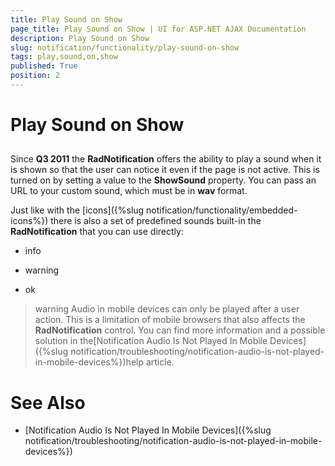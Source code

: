 ```yaml
---
title: Play Sound on Show
page_title: Play Sound on Show | UI for ASP.NET AJAX Documentation
description: Play Sound on Show
slug: notification/functionality/play-sound-on-show
tags: play,sound,on,show
published: True
position: 2
---
```


# Play Sound on Show



## 

Since __Q3 2011__ the __RadNotification__ offers the ability to play a sound when it is shown so that the user can notice it even if the page is not active. This is turned on by setting a value to the __ShowSound__ property. You can pass an URL to your custom sound, which must be in __wav__ format.

Just like with the [icons]({%slug notification/functionality/embedded-icons%}) there is also a set of predefined sounds built-in the __RadNotification__ that you can use directly:

* info

* warning

* ok

>warning Audio in mobile devices can only be played after a user action. This is a limitation of mobile browsers that also affects the __RadNotification__ control. You can find more information and a possible solution in the[Notification Audio Is Not Played In Mobile Devices]({%slug notification/troubleshooting/notification-audio-is-not-played-in-mobile-devices%})help article.
>


# See Also

 * [Notification Audio Is Not Played In Mobile Devices]({%slug notification/troubleshooting/notification-audio-is-not-played-in-mobile-devices%})
